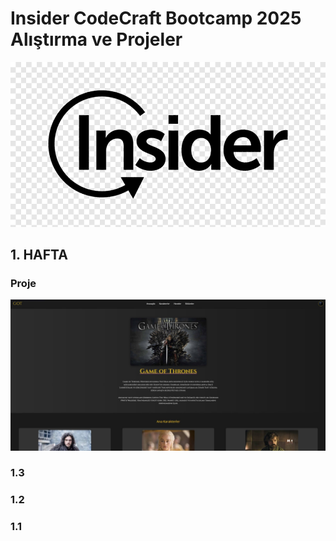 
# Insider CodeCraft Bootcamp 2025 Alıştırma ve Projeler
![Logo](./screenshots/png-clipart-insider-logo-tech-companies.png)


## 1. HAFTA

### Proje
![Example Image](./screenshots/proje_1.jpg)


### 1.3


### 1.2


### 1.1
